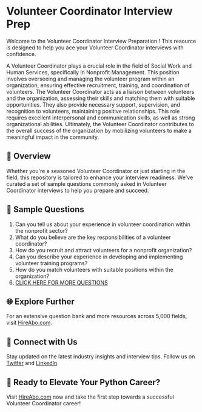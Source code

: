 # Volunteer Coordinator Interview Prep

Welcome to the Volunteer Coordinator Interview Preparation ! This resource is designed to help you ace your Volunteer Coordinator interviews with confidence.

A Volunteer Coordinator plays a crucial role in the field of Social Work and Human Services, specifically in Nonprofit Management. This position involves overseeing and managing the volunteer program within an organization, ensuring effective recruitment, training, and coordination of volunteers. The Volunteer Coordinator acts as a liaison between volunteers and the organization, assessing their skills and matching them with suitable opportunities. They also provide necessary support, supervision, and recognition to volunteers, maintaining positive relationships. This role requires excellent interpersonal and communication skills, as well as strong organizational abilities. Ultimately, the Volunteer Coordinator contributes to the overall success of the organization by mobilizing volunteers to make a meaningful impact in the community.

## 🚀 Overview

Whether you're a seasoned Volunteer Coordinator or just starting in the field, this repository is tailored to enhance your interview readiness. We've curated a set of sample questions commonly asked in Volunteer Coordinator interviews to help you prepare and succeed.

## 📝 Sample Questions

1. Can you tell us about your experience in volunteer coordination within the nonprofit sector?
2. What do you believe are the key responsibilities of a volunteer coordinator?
3. How do you recruit and attract volunteers for a nonprofit organization?
4. Can you describe your experience in developing and implementing volunteer training programs?
5. How do you match volunteers with suitable positions within the organization?
6. [CLICK HERE FOR MORE QUESTIONS](https://hireabo.com/job/13_3_3/Volunteer%20Coordinator)

## 🌐 Explore Further

For an extensive question bank and more resources across 5,000 fields, visit [HireAbo.com](https://www.hireabo.com).

## 📱 Connect with Us

Stay updated on the latest industry insights and interview tips. Follow us on [Twitter](https://twitter.com/hireabo) and [LinkedIn](https://www.linkedin.com/in/hire-abo-3609972a8/).

## 🚀 Ready to Elevate Your Python Career?

Visit [HireAbo.com](https://www.hireabo.com) now and take the first step towards a successful Volunteer Coordinator career!